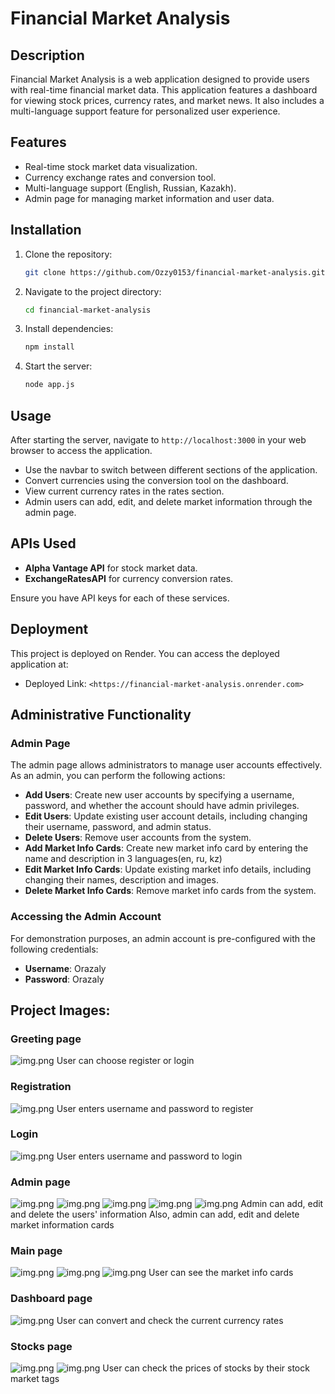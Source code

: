 # Financial Market Analysis

## Description

Financial Market Analysis is a web application designed to provide users with real-time financial market data. This application features a dashboard for viewing stock prices, currency rates, and market news. It also includes a multi-language support feature for personalized user experience.

## Features

- Real-time stock market data visualization.
- Currency exchange rates and conversion tool.
- Multi-language support (English, Russian, Kazakh).
- Admin page for managing market information and user data.

## Installation

1. Clone the repository:
   ```bash
   git clone https://github.com/Ozzy0153/financial-market-analysis.git

2. Navigate to the project directory:
    ```bash
   cd financial-market-analysis

3. Install dependencies:
    ```bash
   npm install

4. Start the server:
    ```bash
   node app.js

## Usage

After starting the server, navigate to `http://localhost:3000` in your web browser to access the application.

- Use the navbar to switch between different sections of the application.
- Convert currencies using the conversion tool on the dashboard.
- View current currency rates in the rates section.
- Admin users can add, edit, and delete market information through the admin page.

## APIs Used

- **Alpha Vantage API** for stock market data.
- **ExchangeRatesAPI** for currency conversion rates.

Ensure you have API keys for each of these services.

## Deployment

This project is deployed on Render. You can access the deployed application at:

- Deployed Link: `<https://financial-market-analysis.onrender.com>`

## Administrative Functionality

### Admin Page

The admin page allows administrators to manage user accounts effectively. As an admin, you can perform the following actions:

- **Add Users**: Create new user accounts by specifying a username, password, and whether the account should have admin privileges.
- **Edit Users**: Update existing user account details, including changing their username, password, and admin status.
- **Delete Users**: Remove user accounts from the system.
- **Add Market Info Cards**: Create new market info card by entering the name and description in 3 languages(en, ru, kz)
- **Edit Market Info Cards**: Update existing market info details, including changing their names, description and images.
- **Delete Market Info Cards**: Remove market info cards from the system.

### Accessing the Admin Account

For demonstration purposes, an admin account is pre-configured with the following credentials:

- **Username**: Orazaly
- **Password**: Orazaly

## Project Images:

### Greeting page
![img.png](README_png/img.png)
User can choose register or login
### Registration
![img.png](README_png/img_1.png)
User enters username and password to register
### Login
![img.png](README_png/img_2.png)
User enters username and password to login
### Admin page
![img.png](README_png/img_3.png)
![img.png](README_png/img_4.png)
![img.png](README_png/img_5.png)
![img.png](README_png/img_6.png)
![img.png](README_png/img_7.png)
Admin can add, edit and delete the users' information
Also, admin can add, edit and delete market information cards
### Main page
![img.png](README_png/img_8.png)
![img.png](README_png/img_9.png)
![img.png](README_png/img_10.png)
User can see the market info cards 
### Dashboard page
![img.png](README_png/img_11.png)
User can convert and check the current currency rates
### Stocks page
![img.png](README_png/img_12.png)
![img.png](README_png/img_13.png)
User can check the prices of stocks by their stock market tags





